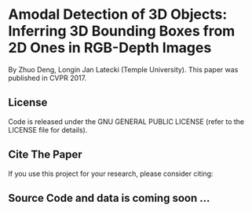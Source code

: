 # Amodal Detection of 3D Objects: Inferring 3D Bounding Boxes from 2D Ones in RGB-Depth Images

By Zhuo Deng, Longin Jan Latecki (Temple University).
This paper was published in CVPR 2017.

## License 

Code is released under the GNU GENERAL PUBLIC LICENSE (refer to the LICENSE file for details).

## Cite The Paper
If you use this project for your research, please consider citing:


## Source Code and data is coming soon ...
